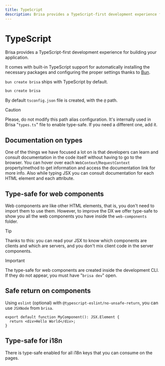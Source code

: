 ```yaml
---
title: TypeScript
description: Brisa provides a TypeScript-first development experience for building your application.
---
```


# TypeScript

Brisa provides a TypeScript-first development experience for building your application.

It comes with built-in TypeScript support for automatically installing the necessary packages and configuring the proper settings thanks to [Bun](https://bun.sh/docs/runtime/typescript).

`bun create brisa` ships with TypeScript by default.

```bash filename="Terminal"
bun create brisa
```

By default `tsconfig.json` file is created, with the `@` path.

> [!CAUTION]
>
> Please, do not modify this path alias configuration. It's internally used in Brisa "`types.ts`" file to enable type-safe. If you need a different one, add it.

## Documentation on types

One of the things we have focused a lot on is that developers can learn and consult documentation in the code itself without having to go to the browser. You can hover over each `WebContext`/`RequestContext` property/method to get information and access the documentation link for more info. Also while typing JSX you can consult documentation for each HTML element and each attribute.

## Type-safe for web components

Web components are like other HTML elements, that is, you don't need to import them to use them. However, to improve the DX we offer type-safe to show you all the web components you have inside the `web-components` folder.

> [!TIP]
>
> Thanks to this: you can read your JSX to know which components are clients and which are servers, and you don't mix client code in the server components.

> [!IMPORTANT]
>
> The type-safe for web components are created inside the development CLI. If they do not appear, you must have "`brisa dev`" open.

## Safe return on components

Using `eslint` (optional) with `@typescript-eslint/no-unsafe-return`, you can use `JSXNode` from `brisa`.

```tsx
export default function MyComponent(): JSX.Element {
  return <div>Hello World</div>;
}
```

## Type-safe for i18n

There is type-safe enabled for all i18n keys that you can consume on the pages.
